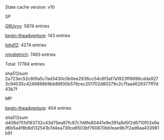 State cache version: v10

SP

[GRUvvv](https://github.com/X33R00): 5874 entries

[begin-theadventure](https://github.com/begin-theadventure): 143 entries

[lphd12](https://github.com/lphd12): 4274 entries

[njmdietrich](https://github.com/njmdietrich): 7493 entries

Total: 17784 entries

sha512sum 2a723ec52c80fa5c7ad3430c0b0ee2936cc54c6f3af7a1923ff8696cdda9273c94035c424988869bb88f00b578cec201702d80379c2c7faa4629377ff7d43b7f

MP

[begin-theadventure](https://github.com/begin-theadventure): 404 entries

sha512sum d408d751d183732c43d75ea87fc87c7d8fe80441e9e391a8d5f2d6710f02e9ad6b5a4f8b8d132541b7d4ea739ce8503bf760870bb1eae9b7f2ad6aa433981b91
